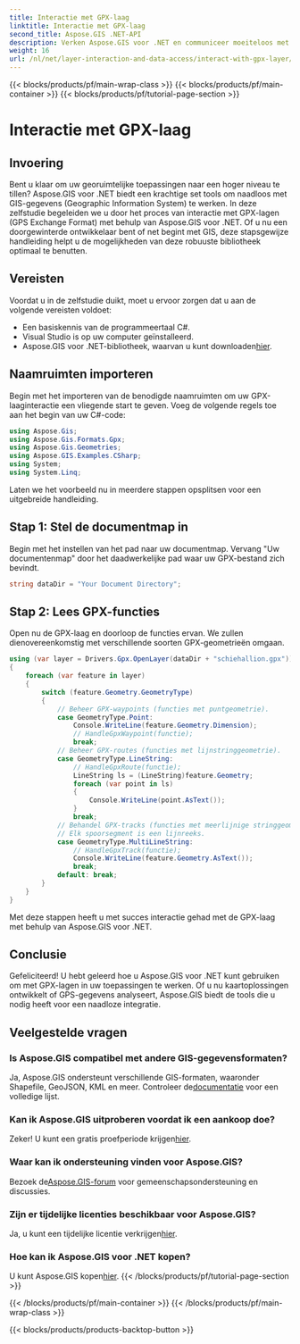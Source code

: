 ```yaml
---
title: Interactie met GPX-laag
linktitle: Interactie met GPX-laag
second_title: Aspose.GIS .NET-API
description: Verken Aspose.GIS voor .NET en communiceer moeiteloos met GPX-lagen. Download de bibliotheek, probeer de gratis proefperiode en til uw georuimtelijke toepassingen naar een hoger niveau!
weight: 16
url: /nl/net/layer-interaction-and-data-access/interact-with-gpx-layer/
---
```


{{< blocks/products/pf/main-wrap-class >}}
{{< blocks/products/pf/main-container >}}
{{< blocks/products/pf/tutorial-page-section >}}

# Interactie met GPX-laag

## Invoering
Bent u klaar om uw georuimtelijke toepassingen naar een hoger niveau te tillen? Aspose.GIS voor .NET biedt een krachtige set tools om naadloos met GIS-gegevens (Geographic Information System) te werken. In deze zelfstudie begeleiden we u door het proces van interactie met GPX-lagen (GPS Exchange Format) met behulp van Aspose.GIS voor .NET. Of u nu een doorgewinterde ontwikkelaar bent of net begint met GIS, deze stapsgewijze handleiding helpt u de mogelijkheden van deze robuuste bibliotheek optimaal te benutten.
## Vereisten
Voordat u in de zelfstudie duikt, moet u ervoor zorgen dat u aan de volgende vereisten voldoet:
- Een basiskennis van de programmeertaal C#.
- Visual Studio is op uw computer geïnstalleerd.
-  Aspose.GIS voor .NET-bibliotheek, waarvan u kunt downloaden[hier](https://releases.aspose.com/gis/net/).
## Naamruimten importeren
Begin met het importeren van de benodigde naamruimten om uw GPX-laaginteractie een vliegende start te geven. Voeg de volgende regels toe aan het begin van uw C#-code:
```csharp
using Aspose.Gis;
using Aspose.Gis.Formats.Gpx;
using Aspose.Gis.Geometries;
using Aspose.GIS.Examples.CSharp;
using System;
using System.Linq;
```
Laten we het voorbeeld nu in meerdere stappen opsplitsen voor een uitgebreide handleiding.
## Stap 1: Stel de documentmap in
Begin met het instellen van het pad naar uw documentmap. Vervang "Uw documentenmap" door het daadwerkelijke pad waar uw GPX-bestand zich bevindt.
```csharp
string dataDir = "Your Document Directory";
```
## Stap 2: Lees GPX-functies
Open nu de GPX-laag en doorloop de functies ervan. We zullen dienovereenkomstig met verschillende soorten GPX-geometrieën omgaan.
```csharp
using (var layer = Drivers.Gpx.OpenLayer(dataDir + "schiehallion.gpx"))
{
    foreach (var feature in layer)
    {
        switch (feature.Geometry.GeometryType)
        {
            // Beheer GPX-waypoints (functies met puntgeometrie).
            case GeometryType.Point:
                Console.WriteLine(feature.Geometry.Dimension);
                // HandleGpxWaypoint(functie);
                break;
            // Beheer GPX-routes (functies met lijnstringgeometrie).
            case GeometryType.LineString:
                // HandleGpxRoute(functie);
                LineString ls = (LineString)feature.Geometry;
                foreach (var point in ls)
                {
                    Console.WriteLine(point.AsText());
                }
                break;
            // Behandel GPX-tracks (functies met meerlijnige stringgeometrie).
            // Elk spoorsegment is een lijnreeks.
            case GeometryType.MultiLineString:
                // HandleGpxTrack(functie);
                Console.WriteLine(feature.Geometry.AsText());
                break;
            default: break;
        }
    }
}
```
Met deze stappen heeft u met succes interactie gehad met de GPX-laag met behulp van Aspose.GIS voor .NET.
## Conclusie
Gefeliciteerd! U hebt geleerd hoe u Aspose.GIS voor .NET kunt gebruiken om met GPX-lagen in uw toepassingen te werken. Of u nu kaartoplossingen ontwikkelt of GPS-gegevens analyseert, Aspose.GIS biedt de tools die u nodig heeft voor een naadloze integratie.
## Veelgestelde vragen
### Is Aspose.GIS compatibel met andere GIS-gegevensformaten?
 Ja, Aspose.GIS ondersteunt verschillende GIS-formaten, waaronder Shapefile, GeoJSON, KML en meer. Controleer de[documentatie](https://reference.aspose.com/gis/net/) voor een volledige lijst.
### Kan ik Aspose.GIS uitproberen voordat ik een aankoop doe?
 Zeker! U kunt een gratis proefperiode krijgen[hier](https://releases.aspose.com/).
### Waar kan ik ondersteuning vinden voor Aspose.GIS?
 Bezoek de[Aspose.GIS-forum](https://forum.aspose.com/c/gis/33) voor gemeenschapsondersteuning en discussies.
### Zijn er tijdelijke licenties beschikbaar voor Aspose.GIS?
 Ja, u kunt een tijdelijke licentie verkrijgen[hier](https://purchase.aspose.com/temporary-license/).
### Hoe kan ik Aspose.GIS voor .NET kopen?
 U kunt Aspose.GIS kopen[hier](https://purchase.aspose.com/buy).
{{< /blocks/products/pf/tutorial-page-section >}}

{{< /blocks/products/pf/main-container >}}
{{< /blocks/products/pf/main-wrap-class >}}

{{< blocks/products/products-backtop-button >}}
